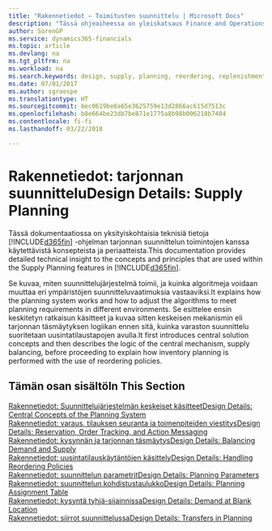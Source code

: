 ```yaml
---
title: "Rakennetiedot – Toimitusten suunnittelu | Microsoft Docs"
description: "Tässä ohjeaiheessa on yleiskatsaus Finance and Operations, Business editionin toimitusten suunnitteluominaisuuksissa käytettäviin käsitteisiin ja periaatteisiin."
author: SorenGP
ms.service: dynamics365-financials
ms.topic: article
ms.devlang: na
ms.tgt_pltfrm: na
ms.workload: na
ms.search.keywords: design, supply, planning, reordering, replenishment
ms.date: 07/01/2017
ms.author: sgroespe
ms.translationtype: HT
ms.sourcegitcommit: bec0619be0a65e3625759e13d2866ac615d7513c
ms.openlocfilehash: b8e664be23db7be871e1775a8b98b006218b7404
ms.contentlocale: fi-fi
ms.lasthandoff: 03/22/2018

---
```

# <a name="design-details-supply-planning"></a><span data-ttu-id="eb6e8-103">Rakennetiedot: tarjonnan suunnittelu</span><span class="sxs-lookup"><span data-stu-id="eb6e8-103">Design Details: Supply Planning</span></span>
<span data-ttu-id="eb6e8-104">Tässä dokumentaatiossa on yksityiskohtaisia teknisiä tietoja [!INCLUDE[d365fin](includes/d365fin_md.md)] -ohjelman tarjonnan suunnittelun toimintojen kanssa käytettävistä konsepteista ja periaatteista.</span><span class="sxs-lookup"><span data-stu-id="eb6e8-104">This documentation provides detailed technical insight to the concepts and principles that are used within the Supply Planning features in [!INCLUDE[d365fin](includes/d365fin_md.md)].</span></span>  

<span data-ttu-id="eb6e8-105">Se kuvaa, miten suunnittelujärjestelmä toimii, ja kuinka algoritmeja voidaan muuttaa eri ympäristöjen suunnitteluvaatimuksia vastaaviksi.</span><span class="sxs-lookup"><span data-stu-id="eb6e8-105">It explains how the planning system works and how to adjust the algorithms to meet planning requirements in different environments.</span></span> <span data-ttu-id="eb6e8-106">Se esittelee ensin keskitetyn ratkaisun käsitteet ja kuvaa sitten keskeisen mekanismin eli tarjonnan täsmäytyksen logiikan ennen sitä, kuinka varaston suunnittelu suoritetaan uusintatilaustapojen avulla.</span><span class="sxs-lookup"><span data-stu-id="eb6e8-106">It first introduces central solution concepts and then describes the logic of the central mechanism, supply balancing, before proceeding to explain how inventory planning is performed with the use of reordering policies.</span></span>  

## <a name="in-this-section"></a><span data-ttu-id="eb6e8-107">Tämän osan sisältö</span><span class="sxs-lookup"><span data-stu-id="eb6e8-107">In This Section</span></span>  
[<span data-ttu-id="eb6e8-108">Rakennetiedot: Suunnittelujärjestelmän keskeiset käsitteet</span><span class="sxs-lookup"><span data-stu-id="eb6e8-108">Design Details: Central Concepts of the Planning System</span></span>](design-details-central-concepts-of-the-planning-system.md)  
[<span data-ttu-id="eb6e8-109">Rakennetiedot: varaus, tilauksen seuranta ja toimenpiteiden viestitys</span><span class="sxs-lookup"><span data-stu-id="eb6e8-109">Design Details: Reservation, Order Tracking, and Action Messaging</span></span>](design-details-reservation-order-tracking-and-action-messaging.md)  
[<span data-ttu-id="eb6e8-110">Rakennetiedot: kysynnän ja tarjonnan täsmäytys</span><span class="sxs-lookup"><span data-stu-id="eb6e8-110">Design Details: Balancing Demand and Supply</span></span>](design-details-balancing-demand-and-supply.md)  
[<span data-ttu-id="eb6e8-111">Rakennetiedot: uusintatilauskäytäntöjen käsittely</span><span class="sxs-lookup"><span data-stu-id="eb6e8-111">Design Details: Handling Reordering Policies</span></span>](design-details-handling-reordering-policies.md)  
[<span data-ttu-id="eb6e8-112">Rakennetiedot: suunnittelun parametrit</span><span class="sxs-lookup"><span data-stu-id="eb6e8-112">Design Details: Planning Parameters</span></span>](design-details-planning-parameters.md)  
[<span data-ttu-id="eb6e8-113">Rakennetiedot: suunnittelun kohdistustaulukko</span><span class="sxs-lookup"><span data-stu-id="eb6e8-113">Design Details: Planning Assignment Table</span></span>](design-details-planning-assignment-table.md)  
[<span data-ttu-id="eb6e8-114">Rakennetiedot: kysyntä tyhjä-sijainnissa</span><span class="sxs-lookup"><span data-stu-id="eb6e8-114">Design Details: Demand at Blank Location</span></span>](design-details-demand-at-blank-location.md)  
[<span data-ttu-id="eb6e8-115">Rakennetiedot: siirrot suunnittelussa</span><span class="sxs-lookup"><span data-stu-id="eb6e8-115">Design Details: Transfers in Planning</span></span>](design-details-transfers-in-planning.md)

